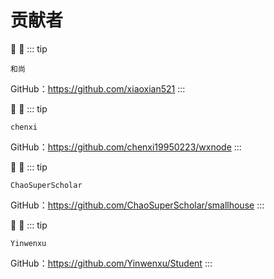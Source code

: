 # 贡献者

:tada: :100:
::: tip
```
和尚 
```
GitHub：https://github.com/xiaoxian521
:::

:tada: :100:
::: tip
```
chenxi 
```
GitHub：https://github.com/chenxi19950223/wxnode
:::

:tada: :100:
::: tip
```
ChaoSuperScholar 
```
GitHub：https://github.com/ChaoSuperScholar/smallhouse
:::

:tada: :100:
::: tip
```
Yinwenxu 
```
GitHub：https://github.com/Yinwenxu/Student
:::